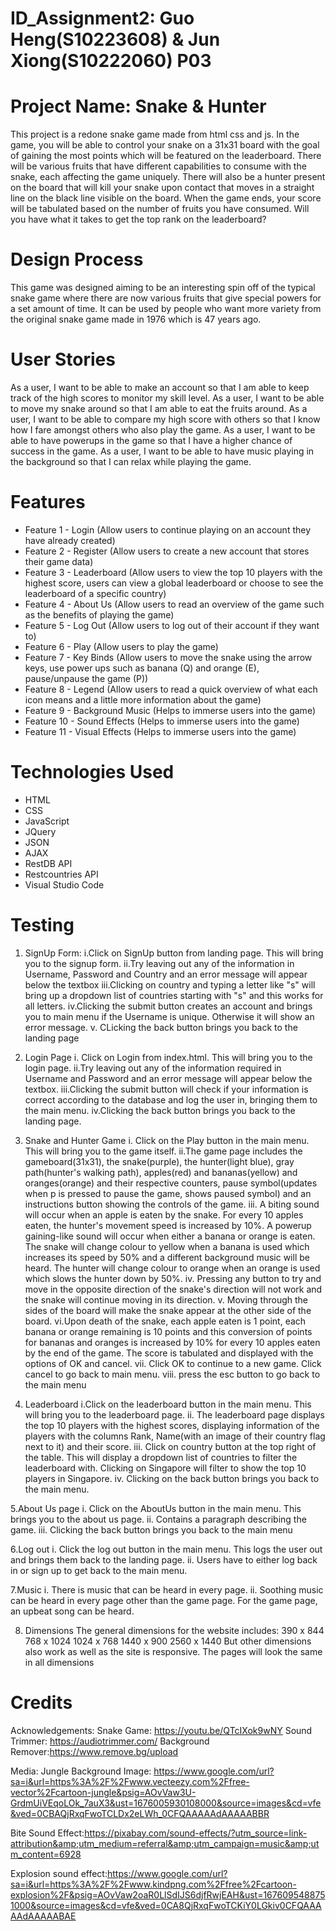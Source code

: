 # ID_Assignment2: Guo Heng(S10223608) & Jun Xiong(S10222060) P03
# Project Name: Snake & Hunter
This project is a redone snake game made from html css and js. In the game, you will be able to control your snake on a 31x31 board with the goal of gaining the most points which will be featured on the leaderboard. There will be various fruits that have different capabilities to consume with the snake, each affecting the game uniquely. There will also be a hunter present on the board that will kill your snake upon contact that moves in a straight line on the black line visible on the board. When the game ends, your score will be tabulated based on the number of fruits you have consumed. Will you have what it takes to get the top rank on the leaderboard?

# Design Process
This game was designed aiming to be an interesting spin off of the typical snake game where there are now various fruits that give special powers for a set amount of time. It can be used by people who want more variety from the original snake game made in 1976 which is 47 years ago.

# User Stories
As a user, I want to be able to make an account so that I am able to keep track of the high scores to monitor my skill level.
As a user, I want to be able to move my snake around so that I am able to eat the fruits around.
As a user, I want to be able to compare my high score with others so that I know how I fare amongst others who also play the game.
As a user, I want to be able to have powerups in the game so that I have a higher chance of success in the game.
As a user, I want to be able to have music playing in the background so that I can relax while playing the game.

# Features
- Feature 1 - Login (Allow users to continue playing on an account they have already created)
- Feature 2 - Register (Allow users to create a new account that stores their game data)
- Feature 3 - Leaderboard (Allow users to view the top 10 players with the highest score, users can view a global leaderboard or choose to see the leaderboard of a specific country)
- Feature 4 - About Us (Allow users to read an overview of the game such as the benefits of playing the game)
- Feature 5 - Log Out (Allow users to log out of their account if they want to)
- Feature 6 - Play (Allow users to play the game)
- Feature 7 - Key Binds (Allow users to move the snake using the arrow keys, use power ups such as banana (Q) and orange (E), pause/unpause the game (P))
- Feature 8 - Legend (Allow users to read a quick overview of what each icon means and a little more information about the game)
- Feature 9 - Background Music (Helps to immerse users into the game)
- Feature 10 - Sound Effects (Helps to immerse users into the game)
- Feature 11 - Visual Effects (Helps to immerse users into the game)

# Technologies Used
- HTML
- CSS
- JavaScript
- JQuery
- JSON
- AJAX
- RestDB API
- Restcountries API
- Visual Studio Code

# Testing
1. SignUp Form:
i.Click on SignUp button from landing page. This will bring you to the signup form.
ii.Try leaving out any of the information in Username, Password and Country and an error message will appear below the textbox
iii.Clicking on country and typing a letter like "s" will bring up a dropdown list of countries starting with "s" and this works for all letters.
iv.Clicking the submit button creates an account and brings you to main menu if the Username is unique. Otherwise it will show an error message.
v. CLicking the back button brings you back to the landing page


2. Login Page
i. Click on Login from index.html. This will bring you to the login page.
ii.Try leaving out any of the information required in Username and Password and an error message will appear below the textbox.
iii.Clicking the submit button will check if your information is correct according to the database and log the user in, bringing them to the main menu.
iv.Clicking the back button brings you back to the landing page.


3. Snake and Hunter Game
i. Click on the Play button in the main menu. This will bring you to the game itself.
ii.The game page includes the gameboard(31x31), the snake(purple), the hunter(light blue), gray path(hunter's walking path), apples(red) and bananas(yellow) and oranges(orange) and their respective counters, pause symbol(updates when p is pressed to pause the game, shows paused symbol) and an instructions button showing the controls of the game.
iii. A biting sound will occur when an apple is eaten by the snake. For every 10 apples eaten, the hunter's movement speed is increased by 10%. A powerup gaining-like sound will occur when either a banana or orange is eaten. The snake will change colour to yellow when a banana is used which increases its speed by 50% and a different background music will be heard. The hunter will change colour to orange when an orange is used which slows the hunter down by 50%.
iv. Pressing any button to try and move in the opposite direction of the snake's direction will not work and the snake will continue moving in its direction.
v. Moving through the sides of the board will make the snake appear at the other side of the board.
vi.Upon death of the snake, each apple eaten is 1 point, each banana or orange remaining is 10 points and this conversion of points for bananas and oranges is increased by 10% for every 10 apples eaten by the end of the game. The score is tabulated and displayed with the options of OK and cancel.
vii. Click OK to continue to a new game. Click cancel to go back to main menu.
viii. press the esc button to go back to the main menu


4. Leaderboard
i.Click on the leaderboard button in the main menu. This will bring you to the leaderboard page.
ii. The leaderboard page displays the top 10 players with the highest scores, displaying information of the players with the columns Rank, Name(with an image of their country flag next to it) and their score.
iii. Click on country button at the top right of the table. This will display a dropdown list of countries to filter the leaderboard with. Clicking on Singapore will filter to show the top 10 players in Singapore.
iv. Clicking on the back button brings you back to the main menu.


5.About Us page
i. Click on the AboutUs button in the main menu. This brings you to the about us page.
ii. Contains a paragraph describing the game.
iii. Clicking the back button brings you back to the main menu


6.Log out
i. Click the log out button in the main menu. This logs the user out and brings them back to the landing page.
ii. Users have to either log back in or sign up to get back to the main menu.


7.Music 
i. There is music that can be heard in every page.
ii. Soothing music can be heard in every page other than the game page. For the game page, an upbeat song can be heard.

8. Dimensions
The general dimensions for the website includes:
390 x 844
768 x 1024
1024 x 768
1440 x 900
2560 x 1440
But other dimensions also work as well as the site is responsive. The pages will look the same in all dimensions

# Credits
Acknowledgements:
Snake Game: https://youtu.be/QTcIXok9wNY
Sound Trimmer: https://audiotrimmer.com/
Background Remover:https://www.remove.bg/upload


Media:
Jungle Background Image: https://www.google.com/url?sa=i&url=https%3A%2F%2Fwww.vecteezy.com%2Ffree-vector%2Fcartoon-jungle&psig=AOvVaw3U-GrdmUiVEqoLOk_7auX3&ust=1676005930108000&source=images&cd=vfe&ved=0CBAQjRxqFwoTCLDx2eLWh_0CFQAAAAAdAAAAABBR

Bite Sound Effect:https://pixabay.com/sound-effects/?utm_source=link-attribution&amp;utm_medium=referral&amp;utm_campaign=music&amp;utm_content=6928

Explosion sound effect:https://www.google.com/url?sa=i&url=https%3A%2F%2Fwww.kindpng.com%2Ffree%2Fcartoon-explosion%2F&psig=AOvVaw2oaR0LlSdIJS6djfRwjEAH&ust=1676095488751000&source=images&cd=vfe&ved=0CA8QjRxqFwoTCKiY0LGkiv0CFQAAAAAdAAAAABAE
